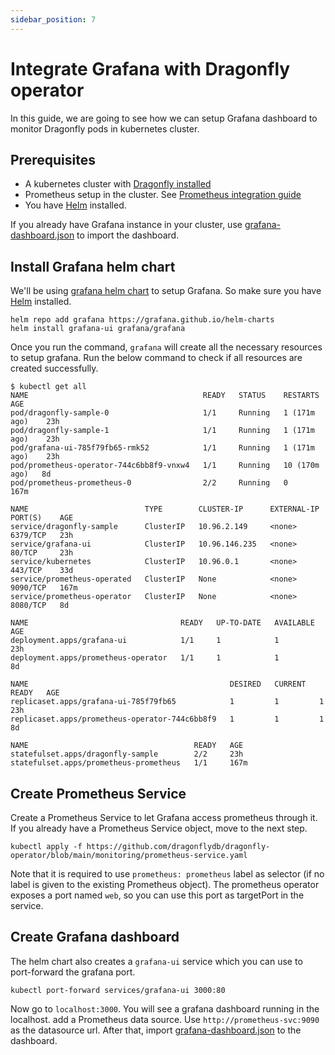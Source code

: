 ```yaml
---
sidebar_position: 7
---
```


# Integrate Grafana with Dragonfly operator

In this guide, we are going to see how we can setup Grafana dashboard to monitor
Dragonfly pods in kubernetes cluster.

## Prerequisites

- A kubernetes cluster with [Dragonfly installed](./installation.md)
- Prometheus setup in the cluster. See [Prometheus integration guide](./prometheus-guide.md)
- You have [Helm](https://helm.sh/docs/intro/install/) installed.

If you already have Grafana instance in your cluster, use [grafana-dashboard.json](https://github.com/dragonflydb/dragonfly-operator/blob/main/monitoring/grafana-dashboard.json)
to import the dashboard.


## Install Grafana helm chart

We'll be using [grafana helm chart](https://github.com/grafana/helm-charts) to setup
Grafana. So make sure you have [Helm](https://helm.sh/docs/intro/install/) installed.

```
helm repo add grafana https://grafana.github.io/helm-charts
helm install grafana-ui grafana/grafana
```

Once you run the command, `grafana` will create all the necessary resources to setup
grafana. Run the below command to check if all resources are created successfully.

```
$ kubectl get all
NAME                                       READY   STATUS    RESTARTS        AGE
pod/dragonfly-sample-0                     1/1     Running   1 (171m ago)    23h
pod/dragonfly-sample-1                     1/1     Running   1 (171m ago)    23h
pod/grafana-ui-785f79fb65-rmk52            1/1     Running   1 (171m ago)    23h
pod/prometheus-operator-744c6bb8f9-vnxw4   1/1     Running   10 (170m ago)   8d
pod/prometheus-prometheus-0                2/2     Running   0               167m

NAME                          TYPE        CLUSTER-IP      EXTERNAL-IP   PORT(S)    AGE
service/dragonfly-sample      ClusterIP   10.96.2.149     <none>        6379/TCP   23h
service/grafana-ui            ClusterIP   10.96.146.235   <none>        80/TCP     23h
service/kubernetes            ClusterIP   10.96.0.1       <none>        443/TCP    33d
service/prometheus-operated   ClusterIP   None            <none>        9090/TCP   167m
service/prometheus-operator   ClusterIP   None            <none>        8080/TCP   8d

NAME                                  READY   UP-TO-DATE   AVAILABLE   AGE
deployment.apps/grafana-ui            1/1     1            1           23h
deployment.apps/prometheus-operator   1/1     1            1           8d

NAME                                             DESIRED   CURRENT   READY   AGE
replicaset.apps/grafana-ui-785f79fb65            1         1         1       23h
replicaset.apps/prometheus-operator-744c6bb8f9   1         1         1       8d

NAME                                     READY   AGE
statefulset.apps/dragonfly-sample        2/2     23h
statefulset.apps/prometheus-prometheus   1/1     167m
```

## Create Prometheus Service

Create a Prometheus Service to let Grafana access prometheus through it.
If you already have a Prometheus Service object, move to the next step.

```
kubectl apply -f https://github.com/dragonflydb/dragonfly-operator/blob/main/monitoring/prometheus-service.yaml
```

Note that it is required to use `prometheus: prometheus` label as selector (if no label is given to the existing Prometheus object). The prometheus operator exposes
a port named `web`, so you can use this port as targetPort in the service.

## Create Grafana dashboard

The helm chart also creates a `grafana-ui` service which you can use to port-forward
the grafana port.

```
kubectl port-forward services/grafana-ui 3000:80
```

Now go to `localhost:3000`. You will see a grafana dashboard running in the localhost.
 add a Prometheus data source. Use `http://prometheus-svc:9090` as the datasource url. After that, import [grafana-dashboard.json](https://github.com/dragonflydb/dragonfly-operator/blob/main/monitoring/grafana-dashboard.json) to the dashboard.